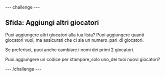--- challenge ---
## Sfida: Aggiungi altri giocatori
Puoi aggiungere altri giocatori alla tua lista? Puoi aggiungere quanti giocatori vuoi, ma assicurati che ci sia un numero_pari_di giocatori.

Se preferisci, puoi anche cambiare i nomi dei primi 2 giocatori.

Puoi aggiungere un codice per stampare_solo uno_dei tuoi nuovi giocatori?




--- /challenge ---